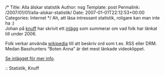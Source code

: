 /*
 Title: Alla älskar statistik
 Author: nsg
 Template: post
 Permalink: /2007/01/01/alla-alskar-statistik/
 Date: 2007-01-01T22:12:53+00:00
 Categories: Internet
*/
Ah, att läsa intressant statistik, roligare kan man inte ha :)  
Johan på [knuff][1] har skrivit ett [inlägg][2] som summerar om vad folk har länkat till under 2006.

Folk verkar använda [wikipedia][3] till att beskriv ord som t.ex. RSS eller DRM. Medan Basshunters &#8220;Boten Anna&#8221; är det mest länkade videoklippet.

[Se inlägget för mer info][2].

:: Statistik, Knuff

<small></small>

 [1]: http://www.knuff.se
 [2]: http://knuff.se/johan/0701011432
 [3]: http://www.wikipedia.org